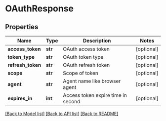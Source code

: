 # OAuthResponse

## Properties
Name | Type | Description | Notes
------------ | ------------- | ------------- | -------------
**access_token** | **str** | OAuth access token | [optional] 
**token_type** | **str** | OAuth token type | [optional] 
**refresh_token** | **str** | OAuth refresh token | [optional] 
**scope** | **str** | Scope of token | [optional] 
**agent** | **str** | Agent name like browser agent | [optional] 
**expires_in** | **int** | Access token expire time in second | [optional] 

[[Back to Model list]](../README.md#documentation-for-models) [[Back to API list]](../README.md#documentation-for-api-endpoints) [[Back to README]](../README.md)


